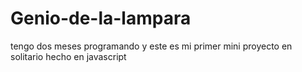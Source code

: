 # Genio-de-la-lampara
tengo dos meses programando y este es mi primer mini proyecto en solitario hecho en javascript
